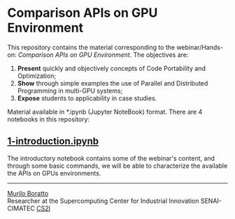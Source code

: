 # Comparison APIs on GPU Environment

This repository contains the material corresponding to the webinar/Hands-on: _Comparison APIs on GPU Environment_. The objectives are:

1. **Present** quickly and objectively concepts of Code Portability and Optimization;
2. **Show** through simple examples the use of Parallel and Distributed Programming in multi-GPU systems;
3. **Expose** students to applicability in case studies.

Material available in \*.ipynb (Jupyter NoteBook) format. There are 4 notebooks in this repository:

## [1-introduction.ipynb](https://colab.research.google.com/drive/1fHKmkCSNSg_tkLuSPBhcIgnsm7x9ElZB?usp=sharing)
The introductory notebook contains some of the webinar's content, and through some basic commands, we will be able to characterize the available the APIs on GPUs environments.

---

[Murilo Boratto](http://lattes.cnpq.br/9222855062709254) <br/>
Researcher at the Supercomputing Center for Industrial Innovation SENAI-CIMATEC [CS2I](http://www.senaicimatec.com.br/) <br/>
